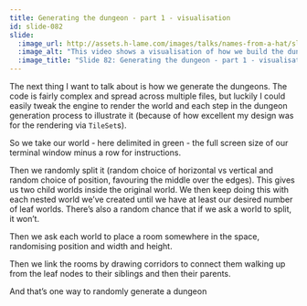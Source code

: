 ```yaml
---
title: Generating the dungeon - part 1 - visualisation
id: slide-082
slide:
  :image_url: http://assets.h-lame.com/images/talks/names-from-a-hat/slides/082.mp4
  :image_alt: "This video shows a visualisation of how we build the dungeons for the game.  The terminal area is split into worlds horizontally or veritcally, and then each world is split in turn.  Then rooms are placed in the worlds, and finally the rooms are connected by corridors.  The video shows this process several times with different results each time."
  :image_title: "Slide 82: Generating the dungeon - part 1 - visualisation"
---
```

The next thing I want to talk about is how we generate the dungeons.  The code is fairly complex and spread across multiple files, but luckily I could easily tweak the engine to render the world and each step in the dungeon generation process to illustrate it (because of how excellent my design was for the rendering via `TileSet`s).

So we take our world - here delimited in green - the full screen size of our terminal window minus a row for instructions.

Then we randomly split it (random choice of horizontal vs vertical and random choice of position, favouring the middle over the edges).  This gives us two child worlds inside the original world.  We then keep doing this with each nested world we’ve created until we have at least our desired number of leaf worlds.  There’s also a random chance that if we ask a world to split, it won’t.

Then we ask each world to place a room somewhere in the space, randomising position and width and height.

Then we link the rooms by drawing corridors to connect them walking up from the leaf nodes to their siblings and then their parents.

And that’s one way to randomly generate a dungeon

